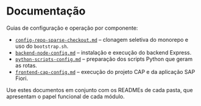 # Documentação

Guias de configuração e operação por componente:

- [`config-repo-sparse-checkout.md`](config-repo-sparse-checkout.md) – clonagem seletiva do monorepo e uso do `bootstrap.sh`.
- [`backend-node-config.md`](backend-node-config.md) – instalação e execução do backend Express.
- [`python-scripts-config.md`](python-scripts-config.md) – preparação dos scripts Python que geram as rotas.
- [`frontend-cap-config.md`](frontend-cap-config.md) – execução do projeto CAP e da aplicação SAP Fiori.

Use estes documentos em conjunto com os READMEs de cada pasta, que apresentam o papel funcional de cada módulo.
